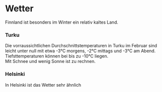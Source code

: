 # Wetter

Finnland ist besonders im Winter ein relativ kaltes Land. 

### Turku

Die vorraussichtlichen Durchschnittstemperaturen in Turku im Februar sind leicht unter null mit etwa -3°C morgens, -2°C mittags und -3°C am Abend.  
Tiefsttemperaturen können bei bis zu -10°C liegen.  
Mit Schnee und wenig Sonne ist zu rechnen.

### Helsinki

In Helsinki ist das Wetter sehr ähnlich 
